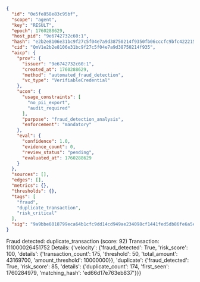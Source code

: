 ```json
{
  "id": "0e5fe858e83c95bf",
  "scope": "agent",
  "key": "RESULT",
  "epoch": 1760288629,
  "host_pid": "9e6742732c60:1",
  "hash": "e2b2e8106e31bc9f27c5f04e7a9d38750214f9350fb06cccfc9bfc422215e115",
  "cid": "QmV1e2b2e8106e31bc9f27c5f04e7a9d38750214f935",
  "aicp": {
    "prov": {
      "issuer": "9e6742732c60:1",
      "created_at": 1760288629,
      "method": "automated_fraud_detection",
      "vc_type": "VerifiableCredential"
    },
    "ucon": {
      "usage_constraints": [
        "no_pii_export",
        "audit_required"
      ],
      "purpose": "fraud_detection_analysis",
      "enforcement": "mandatory"
    },
    "eval": {
      "confidence": 1.0,
      "evidence_count": 0,
      "review_status": "pending",
      "evaluated_at": 1760288629
    }
  },
  "sources": [],
  "edges": [],
  "metrics": {},
  "thresholds": {},
  "tags": [
    "fraud",
    "duplicate_transaction",
    "risk_critical"
  ],
  "sig": "9a9bbe6018799eca64b1cfc9dd14cd949ae234098cf1441fed5db86fe6a5e41e"
}
```

Fraud detected: duplicate_transaction (score: 92)
Transaction: 111000026451752
Details: {'velocity': {'fraud_detected': True, 'risk_score': 100, 'details': {'transaction_count': 175, 'threshold': 50, 'total_amount': 43169700, 'amount_threshold': 10000000}}, 'duplicate': {'fraud_detected': True, 'risk_score': 85, 'details': {'duplicate_count': 174, 'first_seen': 1760284979, 'matching_hash': 'ed66d17e763eb837'}}}